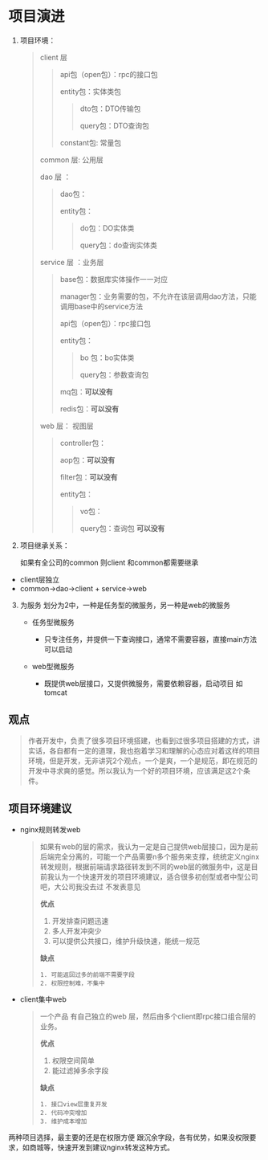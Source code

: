 # 项目演进



1. 项目环境：

   >client 层
   >
   >> api包（open包）：rpc的接口包
   >>
   >> entity包：实体类包
   >>
   >> >dto包：DTO传输包
   >> >
   >> >query包：DTO查询包
   >>
   >>constant包: 常量包
   >
   >common 层: 公用层
   >
   >dao 层 ：
   >
   >>dao包：
   >>
   >>entity包：
   >>
   >>> do包：DO实体类 
   >>>
   >>> query包：do查询实体类
   >
   >service 层 ：业务层
   >
   >> base包：数据库实体操作一一对应
   >>
   >> manager包：业务需要的包，不允许在该层调用dao方法，只能调用base中的service方法
   >>
   >> api包（open包）：rpc接口包
   >>
   >> entity包：
   >>
   >> > bo 包：bo实体类
   >> >
   >> > query包：参数查询包
   >>
   >> mq包：**可以没有**
   >>
   >> redis包：**可以没有**
   >
   >web 层： 视图层
   >
   >> controller包：
   >>
   >> aop包：**可以没有**
   >>
   >> filter包：**可以没有**
   >>
   >> entity包：
   >>
   >> 	> vo包：
   >> 	>
   >> 	> query包：查询包  **可以没有**
   >>
   >> 

2. 项目继承关系：

   如果有全公司的common 则client 和common都需要继承

* client层独立
*  common->dao->client + service->web

3. 为服务 划分为2中，一种是任务型的微服务，另一种是web的微服务

   * 任务型微服务

     * 只专注任务，并提供一下查询接口，通常不需要容器，直接main方法可以启动

   * web型微服务

     * 既提供web层接口，又提供微服务，需要依赖容器，启动项目 如tomcat

     

## 观点

> 作者开发中，负责了很多项目环境搭建，也看到过很多项目搭建的方式，讲实话，各自都有一定的道理，我也抱着学习和理解的心态应对着这样的项目环境，但是开发，无非讲究2个观点，一个是爽，一个是规范，即在规范的开发中寻求爽的感觉。所以我认为一个好的项目环境，应该满足这2个条件。

## 项目环境建议

* nginx规则转发web

  > 如果有web的层的需求，我认为一定是自己提供web层接口，因为是前后端完全分离的，可能一个产品需要n多个服务来支撑，统统定义nginx转发规则，根据前端请求路径转发到不同的web层的微服务中，这是目前我认为一个快速开发的项目环境建议，适合很多初创型或者中型公司吧，大公司我没去过 不发表意见
  >
  > **优点**
  >
  > 1. 开发排查问题迅速
  > 2. 多人开发冲突少
  > 3. 可以提供公共接口，维护升级快速，能统一规范
  >
  > **缺点**
  >
  > 	1. 可能返回过多的前端不需要字段
  >  	2. 权限控制难，不集中
  >
  > 

* client集中web

  > 一个产品 有自己独立的web 层，然后由多个client即rpc接口组合层的业务。
  >
  > **优点**
  >
  > 1. 权限空间简单
  > 2. 能过滤掉多余字段
  >
  > **缺点** 
  >
  > 	1. 接口view层重复开发
  >  	2. 代码冲突增加
  >  	3. 维护成本增加

两种项目选择，最主要的还是在权限方便 跟沉余字段，各有优势，如果没权限要求，如商城等，快速开发到建议nginx转发这种方式。